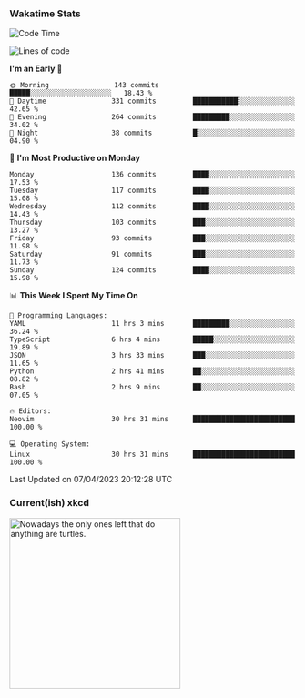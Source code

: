 ### Wakatime Stats
<!--START_SECTION:waka-->
![Code Time](http://img.shields.io/badge/Code%20Time-1%2C569%20hrs%2059%20mins-blue)

![Lines of code](https://img.shields.io/badge/From%20Hello%20World%20I%27ve%20Written-553.7%20thousand%20lines%20of%20code-blue)

**I'm an Early 🐤** 

```text
🌞 Morning                143 commits         █████░░░░░░░░░░░░░░░░░░░░   18.43 % 
🌆 Daytime                331 commits         ███████████░░░░░░░░░░░░░░   42.65 % 
🌃 Evening                264 commits         █████████░░░░░░░░░░░░░░░░   34.02 % 
🌙 Night                  38 commits          █░░░░░░░░░░░░░░░░░░░░░░░░   04.90 % 
```
📅 **I'm Most Productive on Monday** 

```text
Monday                   136 commits         ████░░░░░░░░░░░░░░░░░░░░░   17.53 % 
Tuesday                  117 commits         ████░░░░░░░░░░░░░░░░░░░░░   15.08 % 
Wednesday                112 commits         ████░░░░░░░░░░░░░░░░░░░░░   14.43 % 
Thursday                 103 commits         ███░░░░░░░░░░░░░░░░░░░░░░   13.27 % 
Friday                   93 commits          ███░░░░░░░░░░░░░░░░░░░░░░   11.98 % 
Saturday                 91 commits          ███░░░░░░░░░░░░░░░░░░░░░░   11.73 % 
Sunday                   124 commits         ████░░░░░░░░░░░░░░░░░░░░░   15.98 % 
```


📊 **This Week I Spent My Time On** 

```text
💬 Programming Languages: 
YAML                     11 hrs 3 mins       █████████░░░░░░░░░░░░░░░░   36.24 % 
TypeScript               6 hrs 4 mins        █████░░░░░░░░░░░░░░░░░░░░   19.89 % 
JSON                     3 hrs 33 mins       ███░░░░░░░░░░░░░░░░░░░░░░   11.65 % 
Python                   2 hrs 41 mins       ██░░░░░░░░░░░░░░░░░░░░░░░   08.82 % 
Bash                     2 hrs 9 mins        ██░░░░░░░░░░░░░░░░░░░░░░░   07.05 % 

🔥 Editors: 
Neovim                   30 hrs 31 mins      █████████████████████████   100.00 % 

💻 Operating System: 
Linux                    30 hrs 31 mins      █████████████████████████   100.00 % 
```


 Last Updated on 07/04/2023 20:12:28 UTC
<!--END_SECTION:waka-->

### Current(ish) xkcd
<a id="xkcd-a" title="Nowadays the only ones left that do anything are turtles." href="https://www.xkcd.com" target="_blank">
        <img align="center" id="xkcd-img" src="https://imgs.xkcd.com/comics/paleontology_museum.png" alt="Nowadays the only ones left that do anything are turtles." height=300 />
</a>
